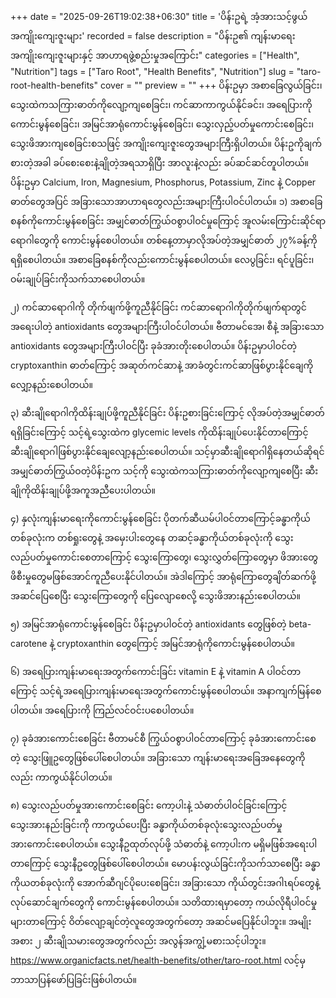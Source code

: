 +++
date = "2025-09-26T19:02:38+06:30"
title = 'ပိန်းဥရဲ့ အံ့အားသင့်ဖွယ်အကျိုးကျေးဇူးများ'
recorded = false
description = "ပိန်းဥ၏ ကျန်းမာရေးအကျိုးကျေးဇူးများနှင့် အာဟာရဖွဲ့စည်းမှုအကြောင်း"
categories = ["Health", "Nutrition"]
tags = ["Taro Root", "Health Benefits", "Nutrition"]
slug = "taro-root-health-benefits"
cover = ""
preview = ""
+++
ပိန်းဥမှာ အစာခြေလွယ်ခြင်း၊ သွေးထဲကသကြားဓာတ်ကိုလျော့ကျစေခြင်း၊ ကင်ဆာကာကွယ်နိုင်ခင်း၊ အရေပြားကိုကောင်းမွန်စေခြင်း၊ အမြင်အာရုံကောင်းမွန်စေခြင်း၊ သွေးလှည့်ပတ်မှုကောင်းစေခြင်း၊ သွေးဖိအားကျစေခြင်းစသဖြင့် အကျိုးကျေးဇူးတွေအများကြီးရှိပါတယ်။ ပိန်းဥကိုချက်စားတဲ့အခါ ခပ်စေးစေးနဲ့ချိုတဲ့အရသာရှိပြီး အာလူးနဲ့လည်း ခပ်ဆင်ဆင်တူပါတယ်။ ပိန်းဥမှာ Calcium, Iron, Magnesium, Phosphorus, Potassium, Zinc နဲ့ Copper ဓာတ်တွေအပြင် အခြားသောအာဟာရတွေလည်းအများကြီးပါဝင်ပါတယ်။
၁) အစာခြေစနစ်ကိုကောင်းမွန်စေခြင်း
အမျှင်ဓာတ်ကြွယ်ဝစွာပါဝင်မှုကြောင့် အူလမ်းကြောင်းဆိုင်ရာရောဂါတွေကို ကောင်းမွန်စေပါတယ်။ တစ်နေ့တာမှာလိုအပ်တဲ့အမျှင်ဓာတ် ၂၇%ခန့်ကို ရရှိစေပါတယ်။ အစာခြေစနစ်ကိုလည်းကောင်းမွန်စေပါတယ်။ လေပွခြင်း၊ ရင်ပူခြင်း၊ ဝမ်းချုပ်ခြင်းကိုသက်သာစေပါတယ်။

၂) ကင်ဆာရောဂါကို တိုက်ဖျက်ဖို့ကူညီနိုင်ခြင်း
ကင်ဆာရောဂါကိုတိုက်ဖျက်ရာတွင်အရေးပါတဲ့ antioxidants တွေအများကြီးပါဝင်ပါတယ်။ ဗီတာမင်အေ၊ စီနဲ့ အခြားသော antioxidants တွေအများကြီးပါဝင်ပြီး ခုခံအားတိုးစေပါတယ်။ ပိန်းဥမှာပါဝင်တဲ့ cryptoxanthin ဓာတ်ကြောင့် အဆုတ်ကင်ဆာနဲ့ အာခံတွင်းကင်ဆာဖြစ်ပွားနိုင်ချေကို လျှော့နည်းစေပါတယ်။

၃) ဆီးချိုရောဂါကိုထိန်းချုပ်ဖို့ကူညီနိုင်ခြင်း
ပိန်းဥစားခြင်းကြောင့် လိုအပ်တဲ့အမျှင်ဓာတ်ရရှိခြင်းကြောင့် သင့်ရဲ့သွေးထဲက glycemic levels ကိုထိန်းချုပ်ပေးနိုင်တာကြောင့် ဆီးချိုရောဂါဖြစ်ပွားနိုင်ချေလျော့နည်းစေပါတယ်။ သင့်မှာဆီးချိုရောဂါရှိနေတယ်ဆိုရင် အမျှင်ဓာတ်ကြွယ်ဝတဲ့ပိန်းဥက သင့်ကို သွေးထဲကသကြားဓာတ်ကိုလျော့ကျစေပြီး ဆီးချိုကိုထိန်းချုပ်ဖို့အကူအညီပေးပါတယ်။

၄) နှလုံးကျန်းမာရေးကိုကောင်းမွန်စေခြင်း
ပိုတက်ဆီယမ်ပါဝင်တာကြောင့်ခန္ဓာကိုယ်တစ်ခုလုံးက တစ်ရှုးတွေနဲ့ အမှေးပါးတွေနေ တဆင့်ခန္ဓာကိုယ်တစ်ခုလုံးကို သွေးလည်ပတ်မှုကောင်းစေတာကြောင့် သွေးကြောတွေ၊ သွေးလွှတ်ကြောတွေမှာ ဖိအားတွေဖိစီးမှုတွေမဖြစ်အောင်ကူညီပေးနိုင်ပါတယ်။ အဲဒါကြောင့် အာရုံကြောတွေချိတ်ဆက်ဖို့အဆင်ပြေစေပြီး သွေးကြောတွေကို ပြေလျောစေလို့ သွေးဖိအားနည်းစေပါတယ်။

၅) အမြင်အာရုံကောင်းမွန်စေခြင်း
ပိန်းဥမှာပါဝင်တဲ့ antioxidants တွေဖြစ်တဲ့ beta-carotene နဲ့ cryptoxanthin တွေကြောင့် အမြင်အာရုံကိုကောင်းမွန်စေပါတယ်။

၆) အရေပြားကျန်းမာရေးအတွက်ကောင်းခြင်း
vitamin E နဲ့ vitamin A ပါဝင်တာကြောင့် သင့်ရဲ့အရေပြားကျန်းမာရေးအတွက်ကောင်းမွန်စေပါတယ်။ အနာကျက်မြန်စေပါတယ်။ အရေပြားကို ကြည်လင်ဝင်းပစေပါတယ်။

၇) ခုခံအားကောင်းစေခြင်း
ဗီတာမင်စီ ကြွယ်ဝစွာပါဝင်တာကြောင့် ခုခံအားကောင်းစေတဲ့ သွေးဖြူဥတွေဖြစ်ပေါ်စေပါတယ်။ အခြားသော ကျန်းမာရေးအခြေအနေတွေကိုလည်း ကာကွယ်နိုင်ပါတယ်။

၈) သွေးလည်ပတ်မှုအားကောင်းစေခြင်း
ကော့ပါးနဲ့ သံဓာတ်ပါဝင်ခြင်းကြောင့် သွေးအားနည်းခြင်းကို ကာကွယ်ပေးပြီး ခန္ဓာကိုယ်တစ်ခုလုံးသွေးလည်ပတ်မှုအားကောင်းစေပါတယ်။ သွေးနီဥထုတ်လုပ်ဖို့ သံဓာတ်နဲ့ ကော့ပါးက မရှိမဖြစ်အရေးပါတာကြောင့် သွေးနီဥတွေဖြစ်ပေါ်စေပါတယ်။ မောပန်းလွယ်ခြင်းကိုသက်သာစေပြီး ခန္ဓာကိုယတစ်ခုလုံးကို အောက်ဆီဂျင်ပိုပေးစေခြင်း၊ အခြားသော ကိုယ်တွင်းအဂါၤရပ်တွေနဲ့လုပ်ဆောင်ချက်တွေကို ကောင်းမွန်စေပါတယ်။
သတိထားရမှာတော့ ကယ်လိုရီပါဝင်မှုများတာကြောင့် ဝိတ်လျော့ချင်တဲ့လူတွေအတွက်တော့ အဆင်မပြေနိုင်ပါဘူး။ အမျိုးအစား ၂ ဆီးချိုသမားတွေအတွက်လည်း အလွန်အကျွံ့မစားသင့်ပါဘူး။
https://www.organicfacts.net/health-benefits/other/taro-root.html လင့်မှဘာသာပြန်ဖော်ပြခြင်းဖြစ်ပါတယ်။ 